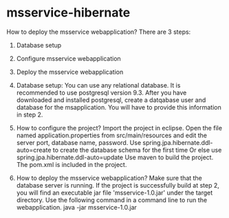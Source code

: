 # msservice-hibernate

How to deploy the msservice webapplication?
There are 3 steps:
1. Database setup
2. Configure msservice webapplication
3. Deploy the msservice webapplication

1. Database setup:
You can use any relational database. It is recommended to use postgresql version 9.3. 
After you have downloaded and installed postgresql, create a datqabase user and database for the msapplication. 
You will have to provide this information in step 2. 


2. How to configure the project?
Import the project in eclipse. 
Open the file named application.properties from src/main/resources and edit the server port, database name, password. 
Use spring.jpa.hibernate.ddl-auto=create to create the database schema for the first time
Or else use spring.jpa.hibernate.ddl-auto=update
Use maven to build the project. The pom.xml is included in the project.


3. How to deploy the msservice webapplication?
Make sure that the database server is running. 
If the project is successfully build at step 2, you will find an executable jar file 'msservice-1.0.jar' under the target directory.
Use the following command in a command line to run the webapplication. 
java -jar msservice-1.0.jar
